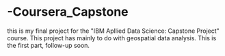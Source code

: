 # -Coursera_Capstone

this is my final project for the "IBM Apllied Data Science: Capstone Project" course.
This project has mainly to do with geospatial data analysis.
This is the first part, follow-up soon.
